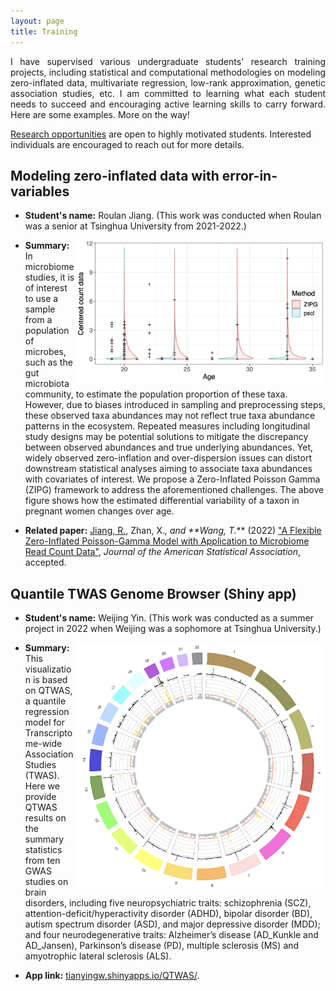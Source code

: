 ```yaml
---
layout: page
title: Training
---
```


<p align="justify">
I have supervised various undergraduate students' research training projects, including statistical and computational methodologies on modeling zero-inflated data, multivariate regression, low-rank approximation, genetic association studies, etc. I am committed to learning what each student needs to succeed and encouraging active learning skills to carry forward. Here are some examples. More on the way! 
</p>

[Research opportunities](https://tianyingw.github.io/openings/) are open to highly motivated students. Interested individuals are encouraged to reach out for more details. 

## Modeling zero-inflated data with error-in-variables

- **Student's name:** Roulan Jiang. (This work was conducted when Roulan was a senior at Tsinghua University from 2021-2022.)

<img align="right" src="/img/Romero_32_violin_pre_Race01.jpg" alt="" width="400">

- **Summary:** In microbiome studies, it is of interest to use a sample from a population of microbes, such as the gut microbiota community, to estimate the population proportion of these taxa. However, due to biases introduced in sampling and preprocessing steps, these observed taxa abundances may not reflect true taxa abundance patterns in the ecosystem. Repeated measures including longitudinal study designs may be potential solutions to mitigate the discrepancy between observed abundances and true underlying abundances. Yet, widely observed zero-inflation and over-dispersion issues can distort downstream statistical analyses aiming to associate taxa abundances with covariates of interest. We propose a Zero-Inflated Poisson Gamma (ZIPG) framework to address the aforementioned challenges. The above figure shows how the estimated differential variability of a taxon in pregnant women changes over age.

- **Related paper:** <ins>Jiang, R.</ins>, Zhan, X.*, and **Wang, T.<b>*</b>** (2022) ["A Flexible Zero-Inflated Poisson-Gamma Model with Application to Microbiome Read Count Data"](https://arxiv.org/pdf/2207.07796.pdf), _Journal of the American Statistical Association_, accepted.

## Quantile TWAS Genome Browser (Shiny app)
- **Student's name:** Weijing Yin. (This work was conducted as a summer project in 2022 when Weijing was a sophomore at Tsinghua University.)

<img align="right" src="/img/shiny.png" alt="" width="400">

- **Summary:** This visualization is based on QTWAS, a quantile regression model for Transcriptome-wide Association Studies (TWAS). Here we provide QTWAS results on the summary statistics from ten GWAS studies on brain disorders, including five neuropsychiatric traits: schizophrenia (SCZ), attention-deficit/hyperactivity disorder (ADHD), bipolar disorder (BD), autism spectrum disorder (ASD), and major depressive disorder (MDD); and four neurodegenerative traits: Alzheimer’s disease (AD_Kunkle and AD_Jansen), Parkinson’s disease (PD), multiple sclerosis (MS) and amyotrophic lateral sclerosis (ALS).

- **App link:** [tianyingw.shinyapps.io/QTWAS/](https://tianyingw.shinyapps.io/QTWAS/).






